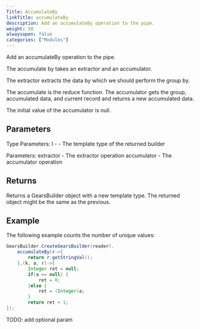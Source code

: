 ```yaml
---
Title: AccumulateBy
linkTitle: accumulateBy
description: Add an accumulateBy operation to the pipe.
weight: 50
alwaysopen: false
categories: ["Modules"]
---
```


Add an accumulateBy operation to the pipe.

The accumulate by takes an extractor and an accumulator.

The extractor extracts the data by which we should perform the group by. 

The accumulate is the reduce function. The accumulator gets the group, accumulated data, and current record and returns a new accumulated data.

The initial value of the accumulator is null.

## Parameters
 
Type Parameters:
I - - The template type of the returned builder

Parameters:
extractor - The extractor operation
accumulator - The accumulator operation

## Returns

Returns a GearsBuilder object with a new template type. The returned object might be the same as the previous.

## Example

The following example counts the number of unique values:

```java
GearsBuilder.CreateGearsBuilder(reader).
   	accumulateBy(r->{
   		return r.getStringVal();
   	},(k, a, r)->{
   		Integer ret = null;
   		if(a == null) {
   			ret = 0;
   		}else {
   			ret = (Integer)a;
   		}
   		return ret + 1;
});
```

TODO: add optional param